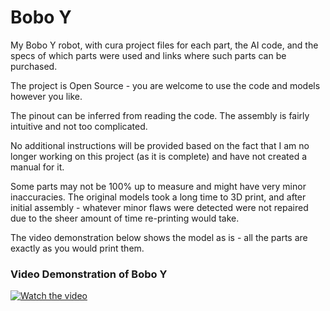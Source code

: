 # Bobo Y
My Bobo Y robot, with cura project files for each part, the AI code, and the specs of which parts were used and links where such parts can be purchased.


The project is Open Source - you are welcome to use the code and models however you like.

The pinout can be inferred from reading the code. The assembly is fairly intuitive and not too complicated.

No additional instructions will be provided based on the fact that I am no longer working on this project (as it is complete) and have not created a manual for it.

Some parts may not be 100% up to measure and might have very minor inaccuracies. The original models took a long time to 3D print, and after initial assembly - whatever minor flaws were detected were not repaired due to the sheer amount of time re-printing would take.

The video demonstration below shows the model as is - all the parts are exactly as you would print them.

### Video Demonstration of Bobo Y

[![Watch the video](https://raw.githubusercontent.com/p-dimi/bobo_Y_robot/master/Bobo_Y.png)](https://www.youtube.com/watch?v=41y-lSST6A4)
